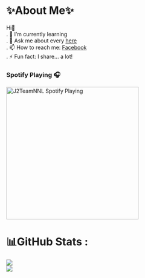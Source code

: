 
# ✨About Me✨

Hi👋
  </br>
  . 🌱 I’m currently learning 
  </br>
  . 💬 Ask me about every [here]
  </br>
  . 📫 How to reach me: [Facebook]
  </br>
  . ⚡ Fun fact: I share... a lot!
  
### Spotify Playing 🎧
[<img src="https://spotify-playing-git-master.j2teamnnl.vercel.app/api/spotify-playing" alt="J2TeamNNL Spotify Playing" width="350" />](https://open.spotify.com/user/31ghget3jspvgpjwbv5pcwli3smab)

# 📊GitHub Stats :
![](https://github-readme-stats.vercel.app/api?username=Nvdqb73&theme=radical&hide_border=false&include_all_commits=false&count_private=false)<br/>
![](https://github-readme-streak-stats.herokuapp.com/?user=Nvdqb73&theme=radical&hide_border=false)<br/>

[Facebook]: https://www.facebook.com/Nvdqb73
[here]: https://github.com/Nvdqb73/Nvdqb73/issues
